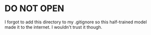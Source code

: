 # DO NOT OPEN
I forgot to add this directory to my .gitignore so this half-trained model made it to the internet. I wouldn't trust it though.
